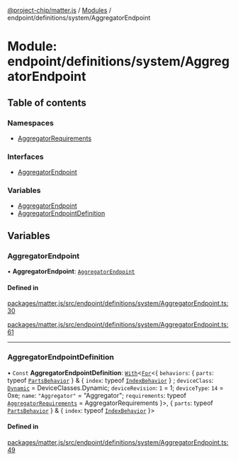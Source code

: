 [@project-chip/matter.js](../README.md) / [Modules](../modules.md) / endpoint/definitions/system/AggregatorEndpoint

# Module: endpoint/definitions/system/AggregatorEndpoint

## Table of contents

### Namespaces

- [AggregatorRequirements](endpoint_definitions_system_AggregatorEndpoint.AggregatorRequirements.md)

### Interfaces

- [AggregatorEndpoint](../interfaces/endpoint_definitions_system_AggregatorEndpoint.AggregatorEndpoint.md)

### Variables

- [AggregatorEndpoint](endpoint_definitions_system_AggregatorEndpoint.md#aggregatorendpoint)
- [AggregatorEndpointDefinition](endpoint_definitions_system_AggregatorEndpoint.md#aggregatorendpointdefinition)

## Variables

### AggregatorEndpoint

• **AggregatorEndpoint**: [`AggregatorEndpoint`](../interfaces/endpoint_definitions_system_AggregatorEndpoint.AggregatorEndpoint.md)

#### Defined in

[packages/matter.js/src/endpoint/definitions/system/AggregatorEndpoint.ts:30](https://github.com/project-chip/matter.js/blob/2d9f2165d2672864fda3496a6d0d5f93597f82c6/packages/matter.js/src/endpoint/definitions/system/AggregatorEndpoint.ts#L30)

[packages/matter.js/src/endpoint/definitions/system/AggregatorEndpoint.ts:61](https://github.com/project-chip/matter.js/blob/2d9f2165d2672864fda3496a6d0d5f93597f82c6/packages/matter.js/src/endpoint/definitions/system/AggregatorEndpoint.ts#L61)

___

### AggregatorEndpointDefinition

• `Const` **AggregatorEndpointDefinition**: [`With`](node_export._internal_.md#with)\<[`For`](behavior_cluster_export._internal_.EndpointType.md#for)\<\{ `behaviors`: \{ `parts`: typeof [`PartsBehavior`](../classes/node_export._internal_.PartsBehavior.md)  } & \{ `index`: typeof [`IndexBehavior`](node_export._internal_.IndexBehavior.md)  } ; `deviceClass`: [`Dynamic`](../enums/device_export.DeviceClasses.md#dynamic) = DeviceClasses.Dynamic; `deviceRevision`: ``1`` = 1; `deviceType`: ``14`` = 0xe; `name`: ``"Aggregator"`` = "Aggregator"; `requirements`: typeof [`AggregatorRequirements`](endpoint_definitions_system_AggregatorEndpoint.AggregatorRequirements.md) = AggregatorRequirements }\>, \{ `parts`: typeof [`PartsBehavior`](../classes/node_export._internal_.PartsBehavior.md)  } & \{ `index`: typeof [`IndexBehavior`](node_export._internal_.IndexBehavior.md)  }\>

#### Defined in

[packages/matter.js/src/endpoint/definitions/system/AggregatorEndpoint.ts:49](https://github.com/project-chip/matter.js/blob/2d9f2165d2672864fda3496a6d0d5f93597f82c6/packages/matter.js/src/endpoint/definitions/system/AggregatorEndpoint.ts#L49)
